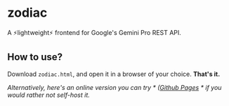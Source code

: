 # zodiac
A ⚡lightweight⚡ frontend for Google's Gemini Pro REST API.
## How to use?
Download `zodiac.html`, and open it in a browser of your choice. **That's it.**

*Alternatively, here's an online version you can try * ([Github Pages](https://faetalize.github.io/zodiac/zodiac.html) * if you would rather not self-host it.*
